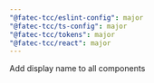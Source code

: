 ```yaml
---
"@fatec-tcc/eslint-config": major
"@fatec-tcc/ts-config": major
"@fatec-tcc/tokens": major
"@fatec-tcc/react": major
---
```


Add display name to all components
